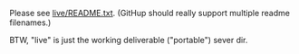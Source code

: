 Please see [live/README.txt](live/README.txt).
(GitHup should really support multiple readme filenames.)

BTW, "live" is just the working deliverable ("portable") sever dir.
